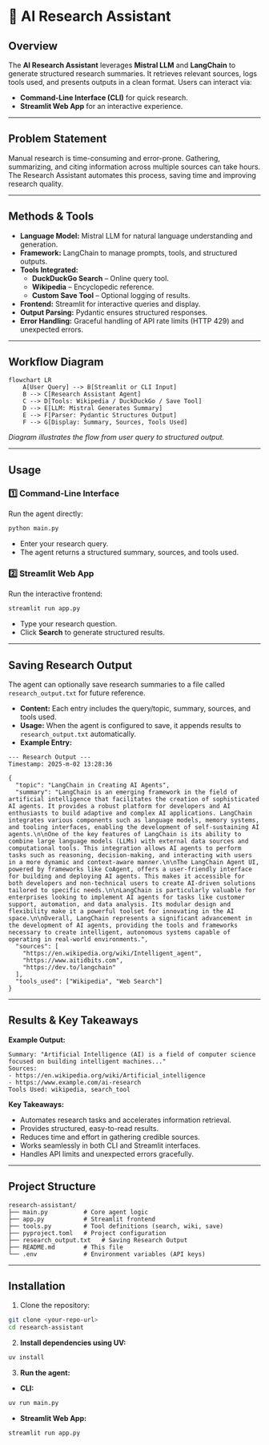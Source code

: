# 🧠 AI Research Assistant

## Overview
The **AI Research Assistant** leverages **Mistral LLM** and **LangChain** to generate structured research summaries. It retrieves relevant sources, logs tools used, and presents outputs in a clean format. Users can interact via:

- **Command-Line Interface (CLI)** for quick research.
- **Streamlit Web App** for an interactive experience.

---

## Problem Statement
Manual research is time-consuming and error-prone. Gathering, summarizing, and citing information across multiple sources can take hours. The Research Assistant automates this process, saving time and improving research quality.

---

## Methods & Tools
- **Language Model:** Mistral LLM for natural language understanding and generation.
- **Framework:** LangChain to manage prompts, tools, and structured outputs.
- **Tools Integrated:**
  - **DuckDuckGo Search** – Online query tool.
  - **Wikipedia** – Encyclopedic reference.
  - **Custom Save Tool** – Optional logging of results.
- **Frontend:** Streamlit for interactive queries and display.
- **Output Parsing:** Pydantic ensures structured responses.
- **Error Handling:** Graceful handling of API rate limits (HTTP 429) and unexpected errors.

---

## Workflow Diagram

```mermaid
flowchart LR
    A[User Query] --> B[Streamlit or CLI Input]
    B --> C[Research Assistant Agent]
    C --> D[Tools: Wikipedia / DuckDuckGo / Save Tool]
    D --> E[LLM: Mistral Generates Summary]
    E --> F[Parser: Pydantic Structures Output]
    F --> G[Display: Summary, Sources, Tools Used]
```
*Diagram illustrates the flow from user query to structured output.*

---

## Usage

### 1️⃣ Command-Line Interface
Run the agent directly:

```bash
python main.py
```

- Enter your research query.
- The agent returns a structured summary, sources, and tools used.

### 2️⃣ Streamlit Web App
Run the interactive frontend:

```bash
streamlit run app.py
```

- Type your research question.
- Click **Search** to generate structured results.

---


## Saving Research Output

The agent can optionally save research summaries to a file called `research_output.txt` for future reference.

- **Content:** Each entry includes the query/topic, summary, sources, and tools used.  
- **Usage:** When the agent is configured to save, it appends results to `research_output.txt` automatically.
- **Example Entry:**
```
--- Research Output ---
Timestamp: 2025-m-02 13:28:36

{
  "topic": "LangChain in Creating AI Agents",
  "summary": "LangChain is an emerging framework in the field of artificial intelligence that facilitates the creation of sophisticated AI agents. It provides a robust platform for developers and AI enthusiasts to build adaptive and complex AI applications. LangChain integrates various components such as language models, memory systems, and tooling interfaces, enabling the development of self-sustaining AI agents.\n\nOne of the key features of LangChain is its ability to combine large language models (LLMs) with external data sources and computational tools. This integration allows AI agents to perform tasks such as reasoning, decision-making, and interacting with users in a more dynamic and context-aware manner.\n\nThe LangChain Agent UI, powered by frameworks like CoAgent, offers a user-friendly interface for building and deploying AI agents. This makes it accessible for both developers and non-technical users to create AI-driven solutions tailored to specific needs.\n\nLangChain is particularly valuable for enterprises looking to implement AI agents for tasks like customer support, automation, and data analysis. Its modular design and flexibility make it a powerful toolset for innovating in the AI space.\n\nOverall, LangChain represents a significant advancement in the development of AI agents, providing the tools and frameworks necessary to create intelligent, autonomous systems capable of operating in real-world environments.",
  "sources": [
    "https://en.wikipedia.org/wiki/Intelligent_agent",
    "https://www.aitidbits.com",
    "https://dev.to/langchain"
  ],
  "tools_used": ["Wikipedia", "Web Search"]
}
```

---

## Results & Key Takeaways
**Example Output:**
```
Summary: "Artificial Intelligence (AI) is a field of computer science focused on building intelligent machines..."
Sources:
- https://en.wikipedia.org/wiki/Artificial_intelligence
- https://www.example.com/ai-research
Tools Used: wikipedia, search_tool
```

**Key Takeaways:**
- Automates research tasks and accelerates information retrieval.
- Provides structured, easy-to-read results.
- Reduces time and effort in gathering credible sources.
- Works seamlessly in both CLI and Streamlit interfaces.
- Handles API limits and unexpected errors gracefully.

---

## Project Structure
```
research-assistant/
├── main.py          # Core agent logic
├── app.py           # Streamlit frontend
├── tools.py         # Tool definitions (search, wiki, save)
├── pyproject.toml   # Project configuration
├── research_output.txt   # Saving Research Output
├── README.md        # This file
└── .env             # Environment variables (API keys)
```

---

## Installation

1. Clone the repository:
```bash
git clone <your-repo-url>
cd research-assistant
```

2. **Install dependencies using UV:**

```bash
uv install
```

3. **Run the agent:**

- **CLI:**
```bash
uv run main.py
```

- **Streamlit Web App:**
```bash
streamlit run app.py
```
